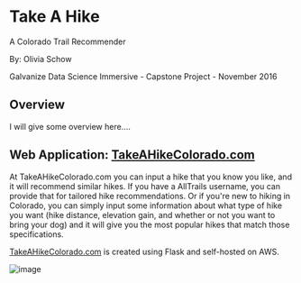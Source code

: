 # Take A Hike
A Colorado Trail Recommender

By: Olivia Schow

Galvanize Data Science Immersive - Capstone Project - November 2016

## Overview

I will give some overview here....

## Web Application:  [TakeAHikeColorado.com](http://takeahikecolorado.com/)

At TakeAHikeColorado.com you can input a hike that you know you like, and it will recommend similar hikes. If you have a AllTrails username, you can provide that for tailored hike recommendations. Or if you're new to hiking in Colorado, you can simply input some information about what type of hike you want (hike distance, elevation gain, and whether or not you want to bring your dog) and it will give you the most popular hikes that match those specifications.

[TakeAHikeColorado.com](http://takeahikecolorado.com/) is created using Flask and self-hosted on AWS.

![image](AllTrails/web_app/static/img/landing.png)
